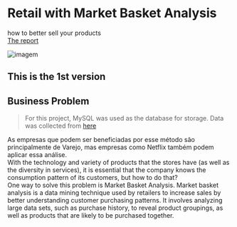 # Retail with Market Basket Analysis
how to better sell your products<br>
[The report](https://github.com/Caio-Felice-Cunha/MarketBasketAnalysis/blob/main/Market-Basket-Analysis-Report.pdf)

![imagem](https://user-images.githubusercontent.com/111542025/226082263-2a7f3a81-22ae-4ec2-86f9-940b1dd6639a.jpeg)

## This is the 1st version

## Business Problem
> For this project, MySQL was used as the database for storage. Data was collected from [here](https://cran.r-project.org/web/packages/arules/index.html)

As empresas que podem ser beneficiadas por esse método são principalmente de Varejo, mas empresas como Netflix também podem aplicar essa análise. <br>
With the technology and variety of products that the stores have (as well as the diversity in services), it is essential that the company knows the consumption pattern of its customers, but how to do that? <br>
One way to solve this problem is Market Basket Analysis. Market basket analysis is a data mining technique used by retailers to increase sales by better understanding customer purchasing patterns. It involves analyzing large data sets, such as purchase history, to reveal product groupings, as well as products that are likely to be purchased together.



